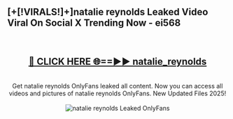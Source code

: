 <h2>[+[!VIRALS!]+]natalie reynolds Leaked Video Viral On Social X Trending Now - ei568</h2>
<br>
<div align="center">
<h2><a href="https://libra.edu.pl?natalie_reynolds" rel="nofollow">🔴 CLICK HERE 🌐==►► natalie_reynolds</a></h2>
<br>
Get natalie reynolds OnlyFans leaked all content. Now you can access all videos and pictures of natalie reynolds OnlyFans. New Updated Files 2025!
<br>
<br>
<a href="https://libra.edu.pl?natalie_reynolds" rel="nofollow" data-target="animated-image.originalLink"><img src="https://i.ibb.co.com/WyWwxjT/player-gif2.gif" alt="natalie reynolds Leaked OnlyFans" style="max-width: 100%; display: inline-block;" data-target="animated-image.originalImage"></a>
</div>
<br>
